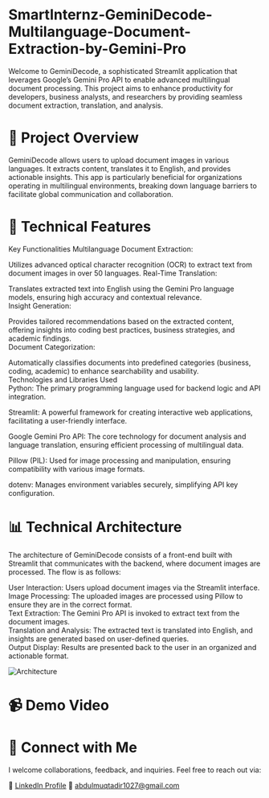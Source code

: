 # SmartInternz-GeminiDecode-Multilanguage-Document-Extraction-by-Gemini-Pro
Welcome to GeminiDecode, a sophisticated Streamlit application that leverages Google’s Gemini Pro API to enable advanced multilingual document processing. This project aims to enhance productivity for developers, business analysts, and researchers by providing seamless document extraction, translation, and analysis.   

# 🌟 Project Overview
GeminiDecode allows users to upload document images in various languages. It extracts content, translates it to English, and provides actionable insights. This app is particularly beneficial for organizations operating in multilingual environments, breaking down language barriers to facilitate global communication and collaboration.   

# 🔧 Technical Features
Key Functionalities
Multilanguage Document Extraction:   

Utilizes advanced optical character recognition (OCR) to extract text from document images in over 50 languages.
Real-Time Translation:       

Translates extracted text into English using the Gemini Pro language models, ensuring high accuracy and contextual relevance.   
Insight Generation:           

Provides tailored recommendations based on the extracted content, offering insights into coding best practices, business strategies, and academic findings.   
Document Categorization:    
     
Automatically classifies documents into predefined categories (business, coding, academic) to enhance searchability and usability.   
Technologies and Libraries Used    
Python: The primary programming language used for backend logic and API integration.    

Streamlit: A powerful framework for creating interactive web applications, facilitating a user-friendly interface.      

Google Gemini Pro API: The core technology for document analysis and language translation, ensuring efficient processing of multilingual data.   

Pillow (PIL): Used for image processing and manipulation, ensuring compatibility with various image formats.   

dotenv: Manages environment variables securely, simplifying API key configuration.    

# 📊 Technical Architecture
The architecture of GeminiDecode consists of a front-end built with Streamlit that communicates with the backend, where document images are processed. The flow is as follows:   

User Interaction: Users upload document images via the Streamlit interface.    
Image Processing: The uploaded images are processed using Pillow to ensure they are in the correct format.   
Text Extraction: The Gemini Pro API is invoked to extract text from the document images.   
Translation and Analysis: The extracted text is translated into English, and insights are generated based on user-defined queries.    
Output Display: Results are presented back to the user in an organized and actionable format.    

![Architecture](https://github.com/user-attachments/assets/f50c8932-569f-492d-97dc-2d575ad137cc)

# 📹 Demo Video









# 🤝 Connect with Me
I welcome collaborations, feedback, and inquiries. Feel free to reach out via:

🔗 [LinkedIn Profile](https://www.linkedin.com/in/muqtadir27/)
📧 abdulmuqtadir1027@gmail.com

